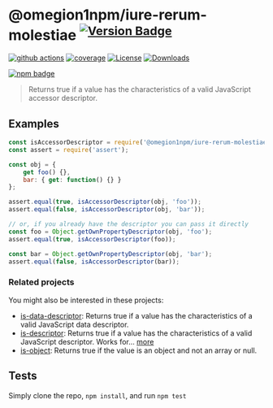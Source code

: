 # @omegion1npm/iure-rerum-molestiae <sup>[![Version Badge][npm-version-svg]][package-url]</sup>

[![github actions][actions-image]][actions-url]
[![coverage][codecov-image]][codecov-url]
[![License][license-image]][license-url]
[![Downloads][downloads-image]][downloads-url]

[![npm badge][npm-badge-png]][package-url]

> Returns true if a value has the characteristics of a valid JavaScript accessor descriptor.

## Examples

```js
const isAccessorDescriptor = require('@omegion1npm/iure-rerum-molestiae');
const assert = require('assert');

const obj = {
	get foo() {},
	bar: { get: function() {} }
};

assert.equal(true, isAccessorDescriptor(obj, 'foo'));
assert.equal(false, isAccessorDescriptor(obj, 'bar'));

// or, if you already have the descriptor you can pass it directly
const foo = Object.getOwnPropertyDescriptor(obj, 'foo');
assert.equal(true, isAccessorDescriptor(foo));

const bar = Object.getOwnPropertyDescriptor(obj, 'bar');
assert.equal(false, isAccessorDescriptor(bar));
```

### Related projects

You might also be interested in these projects:

* [is-data-descriptor](https://www.npmjs.com/package/is-data-descriptor): Returns true if a value has the characteristics of a valid JavaScript data descriptor.
* [is-descriptor](https://www.npmjs.com/package/is-descriptor): Returns true if a value has the characteristics of a valid JavaScript descriptor. Works for… [more](https://github.com/inspect-js/is-descriptor)
* [is-object](https://www.npmjs.com/package/is-object): Returns true if the value is an object and not an array or null.

## Tests
Simply clone the repo, `npm install`, and run `npm test`

[package-url]: https://npmjs.org/package/@omegion1npm/iure-rerum-molestiae
[npm-version-svg]: https://versionbadg.es/inspect-js/@omegion1npm/iure-rerum-molestiae.svg
[deps-svg]: https://david-dm.org/inspect-js/@omegion1npm/iure-rerum-molestiae.svg
[deps-url]: https://david-dm.org/inspect-js/@omegion1npm/iure-rerum-molestiae
[dev-deps-svg]: https://david-dm.org/inspect-js/@omegion1npm/iure-rerum-molestiae/dev-status.svg
[dev-deps-url]: https://david-dm.org/inspect-js/@omegion1npm/iure-rerum-molestiae#info=devDependencies
[npm-badge-png]: https://nodei.co/npm/@omegion1npm/iure-rerum-molestiae.png?downloads=true&stars=true
[license-image]: https://img.shields.io/npm/l/@omegion1npm/iure-rerum-molestiae.svg
[license-url]: LICENSE
[downloads-image]: https://img.shields.io/npm/dm/@omegion1npm/iure-rerum-molestiae.svg
[downloads-url]: https://npm-stat.com/charts.html?package=@omegion1npm/iure-rerum-molestiae
[codecov-image]: https://codecov.io/gh/inspect-js/@omegion1npm/iure-rerum-molestiae/branch/main/graphs/badge.svg
[codecov-url]: https://app.codecov.io/gh/inspect-js/@omegion1npm/iure-rerum-molestiae/
[actions-image]: https://img.shields.io/endpoint?url=https://github-actions-badge-u3jn4tfpocch.runkit.sh/inspect-js/@omegion1npm/iure-rerum-molestiae
[actions-url]: https://github.com/omegion1npm/iure-rerum-molestiae/actions
